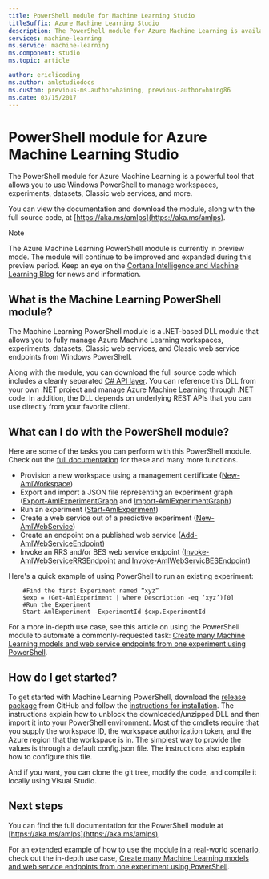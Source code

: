 ```yaml
---
title: PowerShell module for Machine Learning Studio
titleSuffix: Azure Machine Learning Studio
description: The PowerShell module for Azure Machine Learning is available in public preview mode. Use PowerShell to create and manage workspaces, experiments, web services, and more.
services: machine-learning
ms.service: machine-learning
ms.component: studio
ms.topic: article

author: ericlicoding
ms.author: amlstudiodocs
ms.custom: previous-ms.author=haining, previous-author=hning86
ms.date: 03/15/2017
---
```

# PowerShell module for Azure Machine Learning Studio
The PowerShell module for Azure Machine Learning is a powerful tool that allows you to use Windows PowerShell to manage workspaces, experiments, datasets, Classic web services, and more.

You can view the documentation and download the module, along with the full source code, at [https://aka.ms/amlps](https://aka.ms/amlps). 

> [!NOTE]
> The Azure Machine Learning PowerShell module is currently in preview mode. The module will continue to be improved and expanded during this preview period. Keep an eye on the [Cortana Intelligence and Machine Learning Blog](https://blogs.technet.microsoft.com/machinelearning/) for news and information.

## What is the Machine Learning PowerShell module?
The Machine Learning PowerShell module is a .NET-based DLL module that allows you to fully manage Azure Machine Learning workspaces, experiments, datasets, Classic web services, and Classic web service endpoints from Windows PowerShell. 

Along with the module, you can download the full source code which includes a cleanly separated [C# API layer](https://github.com/hning86/azuremlps/blob/master/code/AzureMLSDK.cs). You can reference this DLL from your own .NET project and manage Azure Machine Learning through .NET code. In addition, the DLL depends on underlying REST APIs that you can use directly from your favorite client.

## What can I do with the PowerShell module?
Here are some of the tasks you can perform with this PowerShell module. Check out the [full documentation](https://aka.ms/amlps) for these and many more functions.

* Provision a new workspace using a management certificate ([New-AmlWorkspace](https://github.com/hning86/azuremlps#new-amlworkspace))
* Export and import a JSON file representing an experiment graph ([Export-AmlExperimentGraph](https://github.com/hning86/azuremlps#export-amlexperimentgraph) and [Import-AmlExperimentGraph](https://github.com/hning86/azuremlps#import-amlexperimentgraph))
* Run an experiment ([Start-AmlExperiment](https://github.com/hning86/azuremlps#start-amlexperiment))
* Create a web service out of a predictive experiment ([New-AmlWebService](https://github.com/hning86/azuremlps#new-amlwebservice))
* Create an endpoint on a published web service ([Add-AmlWebServiceEndpoint](https://github.com/hning86/azuremlps#add-amlwebserviceendpoint))
* Invoke an RRS and/or BES web service endpoint ([Invoke-AmlWebServiceRRSEndpoint](https://github.com/hning86/azuremlps#invoke-amlwebservicerrsendpoint) and [Invoke-AmlWebServicBESEndpoint](https://github.com/hning86/azuremlps#invoke-amlwebservicebesendpoint))

Here's a quick example of using PowerShell to run an existing experiment:

        #Find the first Experiment named “xyz”
        $exp = (Get-AmlExperiment | where Description -eq ‘xyz’)[0]
        #Run the Experiment
        Start-AmlExperiment -ExperimentId $exp.ExperimentId 

For a more in-depth use case, see this article on using the PowerShell module to automate a commonly-requested task: [Create many Machine Learning models and web service endpoints from one experiment using PowerShell](create-models-and-endpoints-with-powershell.md).

## How do I get started?
To get started with Machine Learning PowerShell, download the [release package](https://github.com/hning86/azuremlps/releases) from GitHub and follow the [instructions for installation](https://github.com/hning86/azuremlps/blob/master/README.md). The instructions explain how to unblock the downloaded/unzipped DLL and then import it into your PowerShell environment. 
Most of the cmdlets require that you supply the workspace ID, the workspace authorization token, and the Azure region that the workspace is in. The simplest way to provide the values is through a default config.json file. The instructions also explain how to configure this file. 

And if you want, you can clone the git tree, modify the code, and compile it locally using Visual Studio.

## Next steps
You can find the full documentation for the PowerShell module at [https://aka.ms/amlps](https://aka.ms/amlps). 

For an extended example of how to use the module in a real-world scenario, check out the in-depth use case, [Create many Machine Learning models and web service endpoints from one experiment using PowerShell](create-models-and-endpoints-with-powershell.md).
